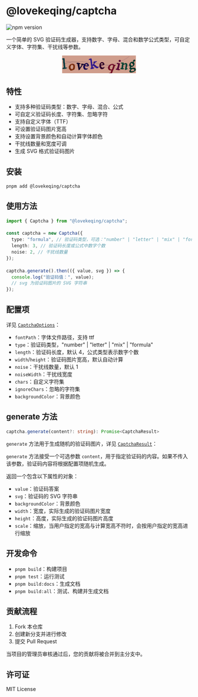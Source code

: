 # @lovekeqing/captcha

<img src="https://img.shields.io/npm/v/@lovekeqing/captcha.svg" alt="npm version" />

一个简单的 SVG 验证码生成器，支持数字、字母、混合和数学公式类型，可自定义字体、字符集、干扰线等参数。

<div align="center">
  <img src="./example/icon.svg" alt="icon" width="200" />
</div>

## 特性

- 支持多种验证码类型：数字、字母、混合、公式
- 可自定义验证码长度、字符集、忽略字符
- 支持自定义字体（TTF）
- 可设置验证码图片宽高
- 支持设置背景颜色和自动计算字体颜色
- 干扰线数量和宽度可调
- 生成 SVG 格式验证码图片

## 安装

```sh
pnpm add @lovekeqing/captcha
```

## 使用方法

```ts
import { Captcha } from "@lovekeqing/captcha";

const captcha = new Captcha({
  type: "formula", // 验证码类型，可选："number" | "letter" | "mix" | "formula"
  length: 3, // 验证码长度或公式中数字个数
  noise: 2, // 干扰线数量
});

captcha.generate().then(({ value, svg }) => {
  console.log("验证码值：", value);
  // svg 为验证码图片的 SVG 字符串
});
```

## 配置项

详见 [`CaptchaOptions`](src/types.ts)：

- `fontPath`：字体文件路径，支持 ttf
- `type`：验证码类型，"number" | "letter" | "mix" | "formula"
- `length`：验证码长度，默认 4，公式类型表示数字个数
- `width`/`height`：验证码图片宽高，默认自动计算
- `noise`：干扰线数量，默认 1
- `noiseWidth`：干扰线宽度
- `chars`：自定义字符集
- `ignoreChars`：忽略的字符集
- `backgroundColor`：背景颜色

## generate 方法

```ts
captcha.generate(content?: string): Promise<CaptchaResult>
```

`generate` 方法用于生成随机的验证码图片，详见 [`CaptchaResult`](src/types.ts)：

`generate` 方法接受一个可选参数 `content`，用于指定验证码的内容。如果不传入该参数，验证码内容将根据配置项随机生成。

返回一个包含以下属性的对象：

- `value`：验证码答案
- `svg`：验证码的 SVG 字符串
- `backgroundColor`：背景颜色
- `width`：宽度，实际生成的验证码图片宽度
- `height`：高度，实际生成的验证码图片高度
- `scale`：缩放，当用户指定的宽高与计算宽高不符时，会按用户指定的宽高进行缩放

## 开发命令

- `pnpm build`：构建项目
- `pnpm test`：运行测试
- `pnpm build:docs`：生成文档
- `pnpm build:all`：测试、构建并生成文档

## 贡献流程

1. Fork 本仓库
2. 创建新分支并进行修改
3. 提交 Pull Request

当项目的管理员审核通过后，您的贡献将被合并到主分支中。

## 许可证

MIT License
